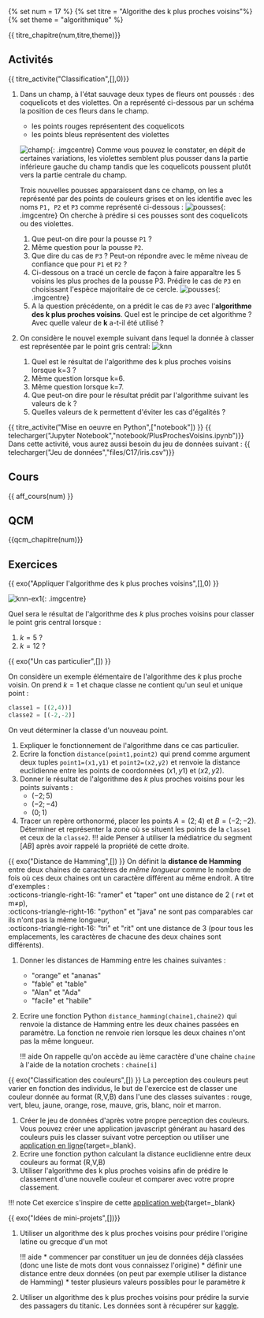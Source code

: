 
{% set num = 17 %}
{% set titre = "Algorithe des k plus proches voisins"%}
{% set theme = "algorithmique" %}

{{ titre_chapitre(num,titre,theme)}}
 
## Activités 
 
{{ titre_activite("Classification",[],0)}}


1. Dans un champ, à l'état sauvage deux types de fleurs ont poussés : des coquelicots et des violettes. On a représenté ci-dessous par un schéma la position de ces fleurs dans le champ.

    * les points rouges représentent des coquelicots
    * les points bleus représentent des violettes 

    ![champ](./images/C17/champ.png){: .imgcentre}
    Comme vous pouvez le constater, en dépit de certaines variations, les violettes semblent plus pousser dans la partie inférieure gauche du champ tandis que les coquelicots poussent plutôt vers la partie centrale du champ. 

    Trois nouvelles pousses apparaissent dans ce champ, on les a représenté par des points de couleurs grises et on les identifie avec les noms `P1, P2` et `P3` comme représenté ci-dessous :
    ![pousses](./images/C17/champ-pousses.png){: .imgcentre}
    On cherche à prédire si ces pousses sont des coquelicots ou des violettes.

    1. Que peut-on dire pour la pousse `P1` ?
    2. Même question pour la pousse `P2`.
    3. Que dire du cas de `P3` ? Peut-on répondre avec le même niveau de confiance que pour `P1` et `P2` ?
    4. Ci-dessous on a tracé un cercle de façon à faire apparaître les 5 voisins les plus proches de la pousse P3. Prédire le cas de `P3` en choisissant l'espèce majoritaire de ce cercle.
    ![pousses](./images/C17/ppv5.png){: .imgcentre}
    5. A la question précédente, on a prédit le cas de `P3` avec l'**algorithme des k plus proches voisins**. Quel est le principe de cet algorithme ? Avec quelle valeur de **k** a-t-il été utilisé ?

2. On considère le nouvel exemple suivant dans lequel la donnée à classer est représentée par le point gris central:
![knn](./images/C17/knn.png)

    1. Quel est le résultat de l'algorithme des k plus proches voisins lorsque k=3 ?
    2. Même question lorsque k=6.
    3. Même question lorsque k=7.
    4. Que peut-on dire pour le résultat prédit par l'algorithme suivant les valeurs de k ?
    5. Quelles valeurs de k permettent d'éviter les cas d'égalités ?

{{ titre_activite("Mise en oeuvre en Python",["notebook"]) }}
{{ telecharger("Jupyter Notebook","notebook/PlusProchesVoisins.ipynb")}}
Dans cette activité, vous aurez aussi besoin du jeu de données suivant :
{{ telecharger("Jeu de données","files/C17/iris.csv")}}


## Cours

{{ aff_cours(num) }}


## QCM

{{qcm_chapitre(num)}} 


## Exercices

{{ exo("Appliquer l'algorithme des k plus proches voisins",[],0) }}

![knn-ex1](/images/C17/knn-ex1.png){: .imgcentre}

Quel sera le résultat de l'algorithme des $k$ plus proches voisins pour classer le point gris central lorsque :

1. $k=5$ ?
2. $k=12$ ?

{{ exo("Un cas particulier",[]) }}

On considère un exemple élémentaire de l'algorithme des $k$ plus proche voisin. On prend $k=1$ et chaque classe ne contient qu'un seul et unique point :
```python
classe1 = [(2,4))]
classe2 = [(-2,-2)] 
```
On veut déterminer la classe d'un nouveau point.

1. Expliquer le fonctionnement de l'algorithme dans ce cas particulier.
2. Ecrire la fonction `distance(point1,point2)` qui prend comme argument deux tuples `point1=(x1,y1)` et `point2=(x2,y2)` et renvoie la distance euclidienne entre les points de coordonnées $(x1,y1)$ et $(x2,y2)$.
3. Donner le résultat de l'algorithme des $k$ plus proches voisins pour les points suivants :
    * $(-2;5)$
    * $(-2;-4)$
    * $(0;1)$
4. Tracer un repère orthonormé, placer les points $A=(2;4)$ et $B=(-2;-2)$. Déterminer et représenter la zone où se situent les points de la `classe1` et ceux de la `classe2`.
    !!! aide
        Penser à utiliser la médiatrice du segment $[AB]$ après avoir rappelé la propriété de cette droite. 

{{ exo("Distance de Hamming",[]) }}
On définit la **distance de Hamming** entre deux chaines de caractères de *même longueur* comme le nombre de fois où ces deux chaines ont un caractère différent au même endroit. A titre d'exemples :  
:octicons-triangle-right-16: "ramer" et "taper" ont une distance de 2 ( r$\neq$t et m$\neq$p),  
:octicons-triangle-right-16: "python" et "java" ne sont pas comparables car ils n'ont pas la même longueur,  
:octicons-triangle-right-16: "tri" et "rit" ont une distance de 3 (pour tous les emplacements, les caractères de chacune des deux chaines sont différents). 

1. Donner les distances de Hamming entre les chaines suivantes :
    * "orange" et "ananas"
    * "fable" et "table"
    * "Alan" et "Ada"
    * "facile" et "habile"

2. Ecrire une fonction Python `distance_hamming(chaine1,chaine2)` qui renvoie la distance de Hamming entre les deux chaines passées en paramètre. La fonction ne renvoie rien lorsque les deux chaines n'ont pas la même longueur.

    !!! aide
        On rappelle qu'on accède au ième caractère d'une chaine `chaine` à l'aide de la notation crochets : `chaine[i]`


{{ exo("Classification des couleurs",[]) }}
La perception des couleurs peut varier en fonction des individus, le but de l'exercice est de classer une couleur donnée au format (R,V,B) dans l'une des classes suivantes : rouge, vert, bleu, jaune, orange, rose, mauve, gris, blanc, noir et marron.

1. Créer le jeu de données d'après votre propre perception des couleurs. Vous pouvez créer une application javascript générant au hasard des couleurs puis les classer suivant votre perception ou utiliser une [application en ligne](https://htmlcolorcodes.com/){target=_blank}.
2. Ecrire une fonction python calculant la distance euclidienne entre deux couleurs au format (R,V,B)
3. Utiliser l'algorithme des k plus proches voisins afin de prédire le classement d'une nouvelle couleur et comparer avec votre propre classement.

!!! note
    Cet exercice s'inspire de cette [application web](https://rgb-color-classifier.herokuapp.com/){target=_blank}




{{ exo("Idées de mini-projets",[])}}

1. Utiliser un algorithme des k plus proches voisins pour prédire l'origine latine ou grecque d'un mot 

    !!! aide
        * commencer par constituer un jeu de données déjà classées (donc une liste de mots dont vous connaissez l'origine)
        * définir une distance entre deux données (on peut par exemple utiliser la distance de Hamming)
        * tester plusieurs valeurs possibles pour le paramètre $k$ 

2. Utiliser un algorithme des k plus proches voisins pour prédire la survie des passagers du titanic. Les données sont à récupérer sur [kaggle](https://www.kaggle.com/c/titanic/data).